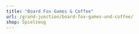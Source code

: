 ```yaml
---
title: "Board Fox Games & Coffee"
url: /grand-junction/board-fox-games-und-coffee/
shop: Spielzeug
---
```

